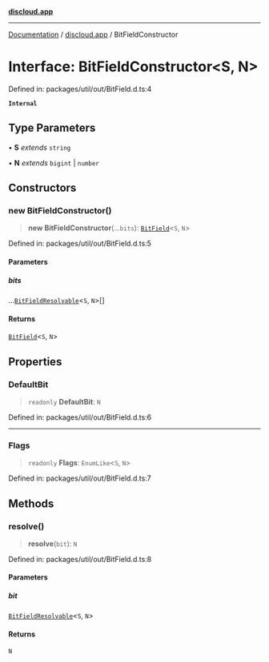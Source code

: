 [**discloud.app**](../README.md)

***

[Documentation](../../packages.md) / [discloud.app](../README.md) / BitFieldConstructor

# Interface: BitFieldConstructor\<S, N\>

Defined in: packages/util/out/BitField.d.ts:4

**`Internal`**

## Type Parameters

• **S** *extends* `string`

• **N** *extends* `bigint` \| `number`

## Constructors

### new BitFieldConstructor()

> **new BitFieldConstructor**(...`bits`): [`BitField`](../classes/BitField.md)\<`S`, `N`\>

Defined in: packages/util/out/BitField.d.ts:5

#### Parameters

##### bits

...[`BitFieldResolvable`](../type-aliases/BitFieldResolvable.md)\<`S`, `N`\>[]

#### Returns

[`BitField`](../classes/BitField.md)\<`S`, `N`\>

## Properties

### DefaultBit

> `readonly` **DefaultBit**: `N`

Defined in: packages/util/out/BitField.d.ts:6

***

### Flags

> `readonly` **Flags**: `EnumLike`\<`S`, `N`\>

Defined in: packages/util/out/BitField.d.ts:7

## Methods

### resolve()

> **resolve**(`bit`): `N`

Defined in: packages/util/out/BitField.d.ts:8

#### Parameters

##### bit

[`BitFieldResolvable`](../type-aliases/BitFieldResolvable.md)\<`S`, `N`\>

#### Returns

`N`
